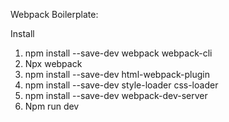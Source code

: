 Webpack Boilerplate:

Install

1. npm install --save-dev webpack webpack-cli
2. Npx webpack
3. npm install --save-dev html-webpack-plugin
4. npm install --save-dev style-loader css-loader
5. npm install --save-dev webpack-dev-server
6. Npm run dev
